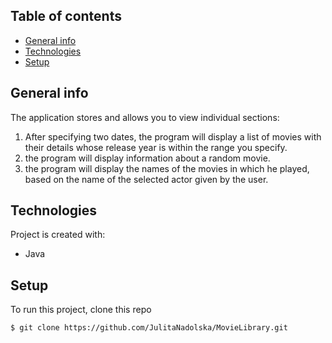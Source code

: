 ## Table of contents
* [General info](#general-info)
* [Technologies](#technologies)
* [Setup](#setup)

## General info
The application stores and allows you to view individual sections: 
1. After specifying two dates, the program will display a list of movies with their details whose release year is within the range you specify.
2. the program will display information about a random movie.
3. the program will display the names of the movies in which he played, based on the name of the selected actor given by the user.

## Technologies
Project is created with:
* Java

## Setup
To run this project, clone this repo 

```
$ git clone https://github.com/JulitaNadolska/MovieLibrary.git
```
